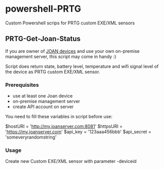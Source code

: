 # powershell-PRTG

Custom Powershell scrips for PRTG custom EXE/XML sensors

## PRTG-Get-Joan-Status

If you are owner of [JOAN devices](https://getjoan.com/products/) and use your own on-premise management server, this script may come in handy :)

Script does return state, battery level, temperature and wifi signal level of the device as PRTG custom EXE/XML sensor.

### Prerequisites

- use at least one Joan device
- on-premise management server
- create API account on server

You need to fill these variables in script before use:

$hostURI = 'http://my.joanserver.com:8081'
$httpsURI = 'https://my.joanserver.com'
$api_key = '123aaa456bbb'
$api_secret = 'someveryrandomstring'

### Usage

Create new Custom EXE/XML sensor with parameter -deviceid
